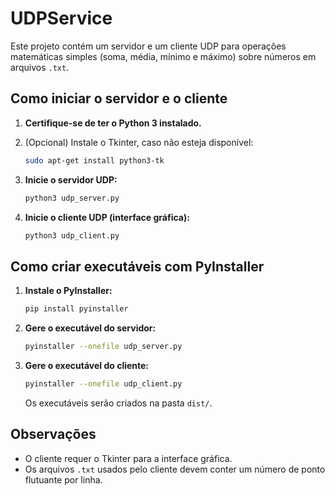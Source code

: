 # UDPService

Este projeto contém um servidor e um cliente UDP para operações matemáticas simples (soma, média, mínimo e máximo) sobre números em arquivos `.txt`.

## Como iniciar o servidor e o cliente

1. **Certifique-se de ter o Python 3 instalado.**
2. (Opcional) Instale o Tkinter, caso não esteja disponível:
   ```bash
   sudo apt-get install python3-tk
   ```

3. **Inicie o servidor UDP:**
   ```bash
   python3 udp_server.py
   ```

4. **Inicie o cliente UDP (interface gráfica):**
   ```bash
   python3 udp_client.py
   ```

## Como criar executáveis com PyInstaller

1. **Instale o PyInstaller:**
   ```bash
   pip install pyinstaller
   ```

2. **Gere o executável do servidor:**
   ```bash
   pyinstaller --onefile udp_server.py
   ```

3. **Gere o executável do cliente:**
   ```bash
   pyinstaller --onefile udp_client.py
   ```

   Os executáveis serão criados na pasta `dist/`.

## Observações

- O cliente requer o Tkinter para a interface gráfica.
- Os arquivos `.txt` usados pelo cliente devem conter um número de ponto flutuante por linha.

